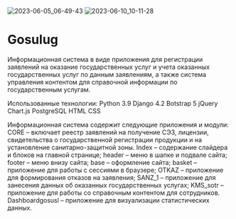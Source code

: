 ![2023-06-05_06-49-43](https://github.com/GIT1496/Gosulug/assets/96841752/28662eec-0ccf-41eb-9cdb-eb29f0806ce4)
![2023-06-10_10-11-28](https://github.com/GIT1496/Gosulug/assets/96841752/d7b3b672-171c-48c9-ac44-72a1687d471a)
# Gosulug
Информационная система в виде приложения для регистрации заявлений на оказание государственных услуг и учета оказанных государственных услуг по данным заявлениям, а также система управления контентом для справочной информации по государственным услугам.

Использованные технологии:
Python 3.9
Django 4.2
Botstrap 5
jQuery
Chart.js
PostgreSQL
HTML
CSS

Информационная система содержит следующие приложения и модули:
CORE – включает реестр заявлений на получение СЭЗ, лицензии, свидетельства о государственной регистрации продукции и на установление санитарно-защитной зоны. 
Index – содержание слайдера и блоков на главной странице;
header – меню в шапке и подвале сайта;
footer – меню внизу сайта;
base – оформление сайта;
basket –приложение для работы с сессиями в браузере;
OTKAZ – приложение для формирования отказов на заявления;
SANZ_1 – приложение для занесения данных об оказанных государственных услугах;
KMS_sotr – приложение для работы со справочным контентом для сотрудников.
Dashboardgosusl – приложение для визуализации статистических данных.

